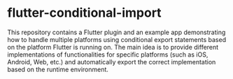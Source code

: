# flutter-conditional-import

This repository contains a Flutter plugin and an example app demonstrating how 
to handle multiple platforms using conditional export statements based on the platform 
Flutter is running on. The main idea is to provide different implementations of functionalities 
for specific platforms (such as iOS, Android, Web, etc.) and automatically export the correct 
implementation based on the runtime environment.